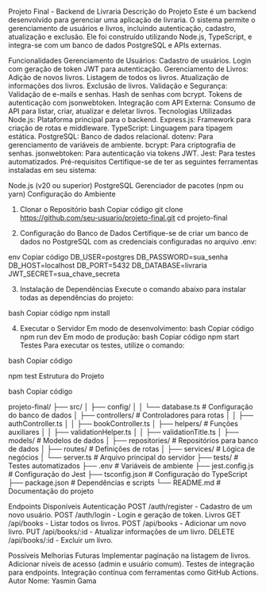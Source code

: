 Projeto Final - Backend de Livraria
Descrição do Projeto
Este é um backend desenvolvido para gerenciar uma aplicação de livraria. O sistema permite o gerenciamento de usuários e livros, incluindo autenticação, cadastro, atualização e exclusão. Ele foi construído utilizando Node.js, TypeScript, e integra-se com um banco de dados PostgreSQL e APIs externas.

Funcionalidades
Gerenciamento de Usuários:
Cadastro de usuários.
Login com geração de token JWT para autenticação.
Gerenciamento de Livros:
Adição de novos livros.
Listagem de todos os livros.
Atualização de informações dos livros.
Exclusão de livros.
Validação e Segurança:
Validação de e-mails e senhas.
Hash de senhas com bcrypt.
Tokens de autenticação com jsonwebtoken.
Integração com API Externa:
Consumo de API para listar, criar, atualizar e deletar livros.
Tecnologias Utilizadas
Node.js: Plataforma principal para o backend.
Express.js: Framework para criação de rotas e middleware.
TypeScript: Linguagem para tipagem estática.
PostgreSQL: Banco de dados relacional.
dotenv: Para gerenciamento de variáveis de ambiente.
bcrypt: Para criptografia de senhas.
jsonwebtoken: Para autenticação via tokens JWT.
Jest: Para testes automatizados.
Pré-requisitos
Certifique-se de ter as seguintes ferramentas instaladas em seu sistema:

Node.js (v20 ou superior)
PostgreSQL
Gerenciador de pacotes (npm ou yarn)
Configuração do Ambiente

1. Clonar o Repositório
bash
Copiar código
git clone https://github.com/seu-usuario/projeto-final.git
cd projeto-final

2. Configuração do Banco de Dados
Certifique-se de criar um banco de dados no PostgreSQL com as credenciais configuradas no arquivo .env:

env
Copiar código
DB_USER=postgres
DB_PASSWORD=sua_senha
DB_HOST=localhost
DB_PORT=5432
DB_DATABASE=livraria
JWT_SECRET=sua_chave_secreta

3. Instalação de Dependências
Execute o comando abaixo para instalar todas as dependências do projeto:

bash
Copiar código
npm install

4. Executar o Servidor
Em modo de desenvolvimento:
bash
Copiar código
npm run dev
Em modo de produção:
bash
Copiar código
npm start
Testes
Para executar os testes, utilize o comando:

bash
Copiar código

npm test
Estrutura do Projeto

bash
Copiar código

projeto-final/
├── src/
│   ├── config/
│   │   └── database.ts       # Configuração do banco de dados
│   ├── controllers/          # Controladores para rotas
│   │   ├── authController.ts
│   │   ├── bookController.ts
│   ├── helpers/              # Funções auxiliares
│   │   ├── validationHelper.ts
│   │   ├── validationTitle.ts
│   ├── models/               # Modelos de dados
│   ├── repositories/         # Repositórios para banco de dados
│   ├── routes/               # Definições de rotas
│   ├── services/             # Lógica de negócios
│   └── server.ts             # Arquivo principal do servidor
├── tests/                    # Testes automatizados
├── .env                      # Variáveis de ambiente
├── jest.config.js            # Configuração do Jest
├── tsconfig.json             # Configuração do TypeScript
├── package.json              # Dependências e scripts
└── README.md                 # Documentação do projeto

Endpoints Disponíveis
Autenticação
POST /auth/register - Cadastro de um novo usuário.
POST /auth/login - Login e geração de token.
Livros
GET /api/books - Listar todos os livros.
POST /api/books - Adicionar um novo livro.
PUT /api/books/:id - Atualizar informações de um livro.
DELETE /api/books/:id - Excluir um livro.

Possíveis Melhorias Futuras
Implementar paginação na listagem de livros.
Adicionar níveis de acesso (admin e usuário comum).
Testes de integração para endpoints.
Integração contínua com ferramentas como GitHub Actions.
Autor
Nome: Yasmin Gama
